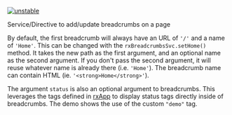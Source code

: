 [![unstable](http://badges.github.io/stability-badges/dist/unstable.svg)](http://github.com/badges/stability-badges)

Service/Directive to add/update breadcrumbs on a page

By default, the first breadcrumb will always have an URL of `'/'` and a name of `'Home'`. This can be changed
with the `rxBreadcrumbsSvc.setHome()` method. It takes the new path as the first argument, and an optional name as the
second argument. If you don't pass the second argument, it will reuse whatever name is already there (i.e. `'Home'`).
The breadcrumb name can contain HTML (ie. `'<strong>Home</strong>'`).

The argument `status` is also an optional argument to breadcrumbs. This leverages the tags defined in [rxApp](./#/component/rxApp) to display status tags directly inside of breadcrumbs. The demo shows the use of the custom `"demo"` tag.
